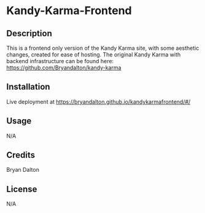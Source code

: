 # Kandy-Karma-Frontend

## Description

This is a frontend only version of the Kandy Karma site, with some aesthetic changes, created for ease of hosting. The original Kandy Karma with backend infrastructure can be found here: https://github.com/Bryandalton/kandy-karma 

## Installation

Live deployment at https://bryandalton.github.io/kandykarmafrontend/#/ 

## Usage

N/A

## Credits

Bryan Dalton

## License
N/A